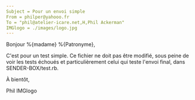 ```yaml
---
Subject = Pour un envoi simple
From = philper@yahooo.fr
To = "phil@atelier-icare.net,H,Phil Ackerman"
IMGlogo = ./images/logo.jpg
---
```

Bonjour %{madame} %{Patronyme},

C'est pour un test simple. Ce fichier ne doit pas être modifié, sous peine de voir les tests échoués et particulièrement celui qui teste l'envoi final, dans SENDER-BOX/test.rb.

À bientôt,

Phil
IMGlogo
